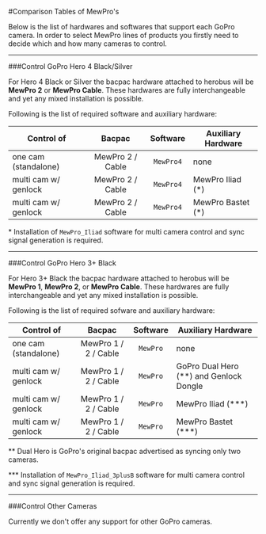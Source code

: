 #Comparison Tables of MewPro's

Below is the list of hardwares and softwares that support each GoPro camera. In order to select MewPro lines of products you firstly need to decide which and how many cameras to control.

---
###Control GoPro Hero 4 Black/Silver

For Hero 4 Black or Silver the bacpac hardware attached to herobus will be **MewPro 2** or **MewPro Cable**.  These hardwares are fully interchangeable and yet any mixed installation is possible.

Following is the list of required software and auxiliary hardware:

| Control of           | Bacpac            | Software  | Auxiliary Hardware |
|----------------------|:-----------------:|:---------:|--------------------|
| one cam (standalone) | MewPro 2 / Cable  | `MewPro4` | none               |
| multi cam w/ genlock | MewPro 2 / Cable  | `MewPro4` | MewPro Iliad (\*)  |
| multi cam w/ genlock | MewPro 2 / Cable  | `MewPro4` | MewPro Bastet (\*) |

\* Installation of `MewPro_Iliad` software for multi camera control and sync signal generation is required.

---
###Control GoPro Hero 3+ Black

For Hero 3+ Black the bacpac hardware attached to herobus will be **MewPro 1**, **MewPro 2**, or **MewPro Cable**.  These hardwares are fully interchangeable and yet any mixed installation is possible.

Following is the list of required sofware and auxiliary hardware:

| Control of           | Bacpac           | Software | Auxiliary Hardware |
|----------------------|:----------------:|:--------:|--------------------|
| one cam (standalone) | MewPro 1 / 2 / Cable | `MewPro` | none               |
| multi cam w/ genlock | MewPro 1 / 2 / Cable | `MewPro` | GoPro Dual Hero (\*\*) and Genlock Dongle|
| multi cam w/ genlock | MewPro 1 / 2 / Cable | `MewPro` | MewPro Iliad (\*\*\*) |
| multi cam w/ genlock | MewPro 1 / 2 / Cable | `MewPro` | MewPro Bastet (\*\*\*) |
\*\* Dual Hero is GoPro's original bacpac advertised as syncing only two cameras.

\*\*\* Installation of `MewPro_Iliad_3plusB` software for multi camera control and sync signal generation is required.

---
###Control Other Cameras

Currently we don't offer any support for other GoPro cameras.